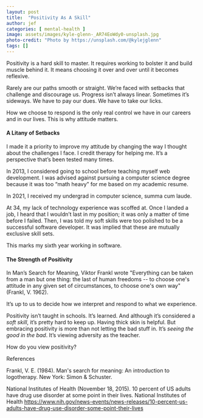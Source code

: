 ```yaml
---
layout: post
title:  "Positivity As A Skill"
author: jef
categories: [ mental-health ]
image: assets/images/kyle-glenn-_AR74EoWdy0-unsplash.jpg
photo-credit: "Photo by https://unsplash.com/@kylejglenn"
tags: []
---
```


Positivity is a hard skill to master. It requires working to bolster it and build muscle behind it. It means choosing it over and over until it becomes reflexive.

Rarely are our paths smooth or straight. We’re faced with setbacks that challenge and discourage us. Progress isn’t always linear. Sometimes it’s sideways. We have to pay our dues. We have to take our licks. 

How we choose to respond is the only real control we have in our careers and in our lives. This is why attitude matters.

#### A Litany of Setbacks

I made it a priority to improve my attitude by changing the way I thought about the challenges I face. I credit therapy for helping me. It’s a perspective that’s been tested many times.

In 2013, I considered going to school before teaching myself web development. I was advised against pursuing a computer science degree because it was too “math heavy” for me based on my academic resume. 

In 2021, I received my undergrad in computer science, summa cum laude.

At 34, my lack of technology experience was scoffed at. Once I landed a job, I heard that I wouldn’t last in my position; it was only a matter of time before I failed. Then, I was told my soft skills were too polished to be a successful software developer. It was implied that these are mutually exclusive skill sets. 

This marks my sixth year working in software.

#### The Strength of Positivity

In Man’s Search for Meaning, Viktor Frankl wrote "Everything can be taken from a man but one thing: the last of human freedoms -- to choose one's attitude in any given set of circumstances, to choose one's own way" (Frankl, V. 1962). 

It’s up to us to decide how we interpret and respond to what we experience.

Positivity isn’t taught in schools. It’s learned. And although it’s considered a _soft_ _skill_, it’s pretty hard to keep up. Having thick skin is helpful. But embracing positivity is more than not letting the bad stuff in. It’s _seeing the good in the bad_. It’s viewing adversity as the teacher.

How do you view positivity?

References

Frankl, V. E. (1984). Man's search for meaning: An introduction to logotherapy. New York: Simon & Schuster.

National Institutes of Health (November 18, 2015). 10 percent of US adults have drug use disorder at some point in their lives. National Institutes of Health https://www.nih.gov/news-events/news-releases/10-percent-us-adults-have-drug-use-disorder-some-point-their-lives
